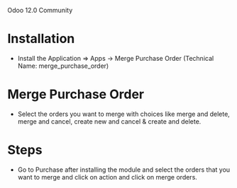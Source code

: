 Odoo 12.0 Community

Installation 
============
* Install the Application => Apps -> Merge Purchase Order (Technical Name: merge_purchase_order)



Merge Purchase Order
==================================
* Select the orders you want to merge with choices like merge and delete, merge and cancel,
  create new and cancel & create and delete.


Steps
=====
* Go to Purchase after installing the module and select the orders that you want to merge
 and click on action and click on merge orders.



